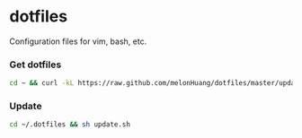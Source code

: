 dotfiles
========

Configuration files for vim, bash, etc.

### Get dotfiles

```sh
cd ~ && curl -kL https://raw.github.com/melonHuang/dotfiles/master/update.sh -k | sh
```

### Update

```sh
cd ~/.dotfiles && sh update.sh
```


